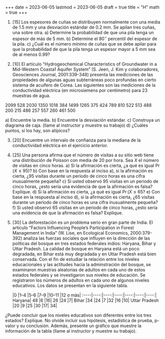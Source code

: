 +++
date      = 2023-06-05
lastmod   = 2023-06-05
draft     = true
title     = "H"
math      = true
+++

1. [15] Los espesores de cuñas se distribuyen normalmente con una media de 1.5 mm y una desviación estándar de 0.2 mm. Se apilan tres cuñas, una sobre otra.
a) Determine la probabilidad de que una pila tenga un espesor de más de 5 mm.
b) Determine el 80$^\circ$ percentil del espesor de la pila.
c) ¿Cuál es el número mínimo de cuñas que se debe apilar para que la probabilidad de que la pila tenga un espesor mayor a 5 mm sea de al menos 0.99?

2. [10] El artículo “Hydrogeochemical Characteristics of Groundwater in a Mid-Western Coasta1 Aquifer System” (S. Jeen, J. Kim y colaboradores, Geosciences Journal, 2001:339-348) presenta las mediciones de las propiedades de algunas aguas subterráneas poco profundas en cierto sistema de acuífero de Corea. Las siguientes son las mediciones de la conductividad eléctrica (en microsiemens por centímetro) para 23 muestras de agua.

2099 528 2030 1350 1018 384 1499 1265 375 424 789 810 522 513 488 200 215 486 257 557 260 461 500

a) Encuentre la media.
b) Encuentre la desviación estándar.
c) Construya un diagrama de caja. (llame al instructor y muestre su trabajo)
d) ¿Cuáles puntos, si los hay, son atípicos?

3. [20] Encuentre un intervalo de confianza para la mediana de la conductividad eléctrica en el ejercicio anterior.

4. [25] Una persona afirma que el número de visitas a su sitio web tiene una distribución de Poisson con media de 20 por hora. Sea $X$ el número de visitas en cinco horas.
a) Si la afirmación es cierta, ¿a qué es igual $\Pr(X\leq 95)$?
b) Con base en la respuesta al inciso a), si la afirmación es cierta, ¿95 visitas durante un periodo de cinco horas es una cifra inusualmente pequeña?
c) Si usted observó 95 visitas en un periodo de cinco horas, ¿esto sería una evidencia de que la afirmación es falsa? Explique.
d) Si la afirmación es cierta, ¿a qué es igual $\Pr(X\leq 65$?
e) Con base en la respuesta al inciso d), si la afirmación es cierta, ¿65 visitas durante un periodo de cinco horas es una cifra inusualmente pequeña?
f) Si usted observó 65 visitas en un periodo de cinco horas, ¿esto sería una evidencia de que la afirmación es falsa? Explique.

5. [30] La deforestación es un problema serio en gran parte de India. El artículo “Factors Influencing People’s Participation in Forest Management in India” (W. Lise, en Ecological Economics, 2000:379-392) analiza las fuerzas sociales que influyen en la dirección de las políticas del bosque en tres estados federales indios: Haryana, Bihar y Uttar Pradesh. La calidad de bosque en Haryana está un poco degradada, en Bihar está muy degradada y en Uttar Pradesh está bien conservada. Con el fin de estudiar la relación entre los niveles educacionales y las actitudes hacia la adminstración del bosque, se examinaron muestras aleatorias de adultos en cada uno de estos estados federales y se investigaron sus niveles de educación. Se registraron los números de adultos en cada uno de algunos niveles educativos. Los datos se presentan en la siguiente tabla.

     |0 |1–4 |5–6 |7–9 |10–11 |12 o más|
:----|----:|----:|----:|----:|----:|----:|
Haryana| 48 |6 |16| 26 |24 |7|
Bihar |34 |24 |7 |32 |16 |10|
Uttar Pradesh |20 |9 |25 |30 |17| 34|

¿Puede concluir que los niveles educativos son diferentes entre los tres estados? Explique. No olvide incluir sus hipótesis, estadística de prueba, p-valor y su conclusión. Además, presente un gráfico que muestre la información de la tabla (llame al instructor y muestre su trabajo).



